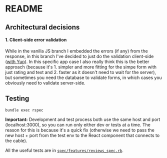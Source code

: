 # README

## Architectural decisions

#### 1. Client-side error validation

While in the vanilla JS branch I embedded the errors (if any) from the response, in this branch I've decided to just do the validation client-side ([with Yup](https://formik.org/docs/guides/validation#validationschema)). In this specific app case I also really think this is the better approach (because it's 1. simpler and more fitting for the simpe form with just rating and text and 2. faster as it doesn't need to wait for the server), but sometimes you need the database to validate forms, in which cases you obviously need to validate server-side.

## Testing

`bundle exec rspec`

**Important:** Development and test process both use the same host and port (localhost:3000), so you can run only either dev or tests at a time. The reason for this is because it's a quick fix (otherwise we need to pass the new host + port from the test env to the React component that connects to the cable).

All the useful tests are in [`spec/features/reviews_spec.rb`](spec/features/reviews_spec.rb).

